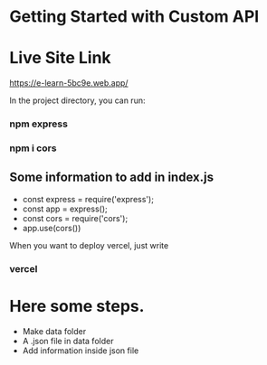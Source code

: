 # Getting Started with Custom API

# Live Site Link
https://e-learn-5bc9e.web.app/


In the project directory, you can run:
### npm express
### npm i cors


## Some information to add in index.js
* const express = require('express');
* const app = express();
* const cors = require('cors');
* app.use(cors())


When you want to deploy vercel, just write
### vercel

# Here some steps.
* Make data folder
* A .json file in data folder
* Add information inside json file